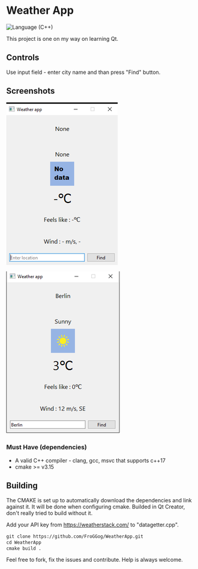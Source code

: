 # Weather App
![Language (C++)](https://img.shields.io/badge/powered_by-C++-brightgreen.svg?style=flat-square) 

This project is one on my way on learning Qt.

## Controls

Use input field - enter city name and than press "Find" button.

## Screenshots
![Screenshot](Screenshots/startScreen.png?raw=true "Programm starts")

![Screenshot](Screenshots/inProgress.png?raw=true "Programm in progress")

### Must Have (dependencies)
- A valid C++ compiler - clang, gcc, msvc that supports c++17
- cmake >= v3.15

## Building

The CMAKE is set up to automatically download the dependencies and link against it. It will be done when configuring cmake.
Builded in Qt Creator, don't really tried to build without it.

Add your API key from https://weatherstack.com/ to "datagetter.cpp".

```
git clone https://github.com/FroGGog/WeatherApp.git
cd WeatherApp
cmake build .
```

Feel free to fork, fix the issues and contribute. Help is always welcome.
